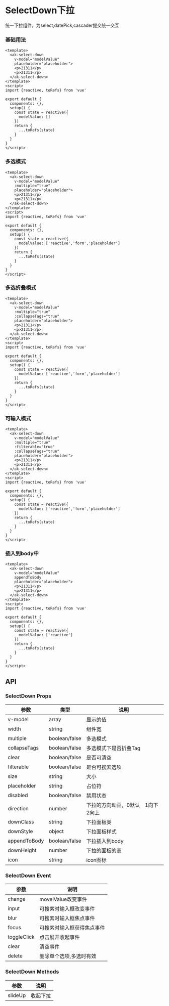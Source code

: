# SelectDown下拉

统一下拉组件，为select,datePick,cascader提交统一交互

### 基础用法

```vue demo
<template>
  <ak-select-down
    v-model="modelValue"
    placeholder="placeholder">
    <p>21311</p>
    <p>21311</p>
  </ak-select-down>
</template>
<script>
import {reactive, toRefs} from 'vue'

export default {
  components: {},
  setup() {
    const state = reactive({
      modelValue: []
    })
    return {
      ...toRefs(state)
    }
  }
}
</script>

```

### 多选模式

```vue demo
<template>
  <ak-select-down
    v-model="modelValue"
    :multiple="true"
    placeholder="placeholder">
    <p>21311</p>
    <p>21311</p>
  </ak-select-down>
</template>
<script>
import {reactive, toRefs} from 'vue'

export default {
  components: {},
  setup() {
    const state = reactive({
      modelValue: ['reactive','form','placeholder']
    })
    return {
      ...toRefs(state)
    }
  }
}
</script>

```

### 多选折叠模式

```vue demo
<template>
  <ak-select-down
    v-model="modelValue"
    :multiple="true"
    :collapseTags="true"
    placeholder="placeholder">
    <p>21311</p>
    <p>21311</p>
  </ak-select-down>
</template>
<script>
import {reactive, toRefs} from 'vue'

export default {
  components: {},
  setup() {
    const state = reactive({
      modelValue: ['reactive','form','placeholder']
    })
    return {
      ...toRefs(state)
    }
  }
}
</script>

```

### 可输入模式

```vue demo
<template>
  <ak-select-down
    v-model="modelValue"
    :multiple="true"
    :filterable="true"
    :collapseTags="true"
    placeholder="placeholder">
    <p>21311</p>
    <p>21311</p>
  </ak-select-down>
</template>
<script>
import {reactive, toRefs} from 'vue'

export default {
  components: {},
  setup() {
    const state = reactive({
      modelValue: ['reactive','form','placeholder']
    })
    return {
      ...toRefs(state)
    }
  }
}
</script>

```

### 插入到body中

```vue demo
<template>
  <ak-select-down
    v-model="modelValue"
    appendToBody
    placeholder="placeholder">
    <p>21311</p>
    <p>21311</p>
  </ak-select-down>
</template>
<script>
import {reactive, toRefs} from 'vue'

export default {
  components: {},
  setup() {
    const state = reactive({
      modelValue: ['reactive']
    })
    return {
      ...toRefs(state)
    }
  }
}
</script>

```

## API

### SelectDown Props

|参数|类型|说明|
|----------|--------------|--------|
|v-model     | array             |显示的值|
|width       | string            |组件宽|
|multiple    | boolean/false     |多选模式|
|collapseTags| boolean/false     |多选模式下是否折叠Tag|
|clear       | boolean/false     |是否可清空|
|filterable  | boolean/false     |是否可搜索选项|
|size        | string            |大小|
|placeholder | string            |占位符|
|disabled    | boolean/false     |禁用状态|
|direction   | number            |下拉的方向动画，0默认　1向下　2向上|
|downClass   | string            |下拉面板类|
|downStyle   | object            |下拉面板样式|
|appendToBody| boolean/false     |下拉插入到body|
|downHeight  | number            |下拉的面板的高|
|icon        | string            |icon图标|

### SelectDown Event

| 参数          | 说明             |
|-------------|----------------|
| change      | movelValue改变事件 |
| input       | 可搜索时输入框改变事件    |
| blur        | 可搜索时输入框焦点事件    |
| focus       | 可搜索时输入框获得焦点事件  |
| toggleClick | 点击展开收起事件       |
| clear       | 清空事件           |
| delete      | 删除单个选项,多选时有效   |

### SelectDown Methods

|参数|说明|
|----------|--------------|
|slideUp       |收起下拉|
